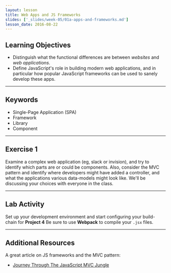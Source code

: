 ```yaml
---
layout: lesson
title: Web Apps and JS Frameworks
slides: ['_slides/week-05/01a-apps-and-frameworks.md']
lesson_date: 2016-08-22
---
```


## Learning Objectives

- Distinguish what the functional differences are between *websites* and *web applications*.
- Define JavaScript's role in building modern web applications, and in particular how popular JavaScript frameworks can be used to sanely develop these apps.

---

## Keywords

- Single-Page Application (SPA)
- Framework
- Library
- Component

---

## Exercise 1

Examine a complex web application (eg, slack or invision), and try to identify which parts are or could be components.
Also, consider the MVC pattern and identify where developers might have added a controller, and what the applications various data-models might look like.
We'll be discussing your choices with everyone in the class.

---

## Lab Activity

Set up your development environment and start configuring your build-chain for **Project 4**
Be sure to use **Webpack** to compile your `.jsx` files.

---


## Additional Resources

A great article on JS frameworks and the MVC pattern:

- [Journey Through The JavaScript MVC Jungle](http://www.smashingmagazine.com/2012/07/journey-through-the-javascript-mvc-jungle/)
